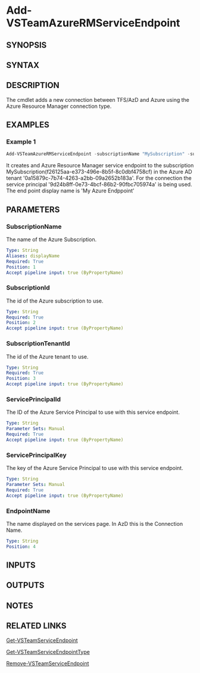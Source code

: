 <!-- #include "./common/header.md" -->

# Add-VSTeamAzureRMServiceEndpoint

## SYNOPSIS

<!-- #include "./synopsis/Add-VSTeamAzureRMServiceEndpoint.md" -->

## SYNTAX

## DESCRIPTION

The cmdlet adds a new connection between TFS/AzD and Azure using the Azure Resource Manager connection type.

## EXAMPLES

### Example 1

```powershell
Add-VSTeamAzureRMServiceEndpoint -subscriptionName "MySubscription" -subscriptionId "f26125aa-e373-496e-8b5f-8c0dbf4758cf" -subscriptionTenantId "0a15879c-7b74-4263-a2bb-09a2652b183a" -servicePrincipalId "9d24b8ff-0e73-4bcf-86b2-90fbc705974a" -servicePrincipalKey "+&UZRZ%WJ.tejzret$&IE%§UWJTEEE&,W5u3jesr" -endpointName "My Azure Endppoint"
```

It creates and Azure Resource Manager service endpoint to the subscription MySubscription(f26125aa-e373-496e-8b5f-8c0dbf4758cf) in the Azure AD tenant '0a15879c-7b74-4263-a2bb-09a2652b183a'. For the connection the service principal '9d24b8ff-0e73-4bcf-86b2-90fbc705974a' is being used. The end point display name is 'My Azure Endppoint'

## PARAMETERS

### SubscriptionName

The name of the Azure Subscription.

```yaml
Type: String
Aliases: displayName
Required: True
Position: 1
Accept pipeline input: true (ByPropertyName)
```

### SubscriptionId

The id of the Azure subscription to use.

```yaml
Type: String
Required: True
Position: 2
Accept pipeline input: true (ByPropertyName)
```

### SubscriptionTenantId

The id of the Azure tenant to use.

```yaml
Type: String
Required: True
Position: 3
Accept pipeline input: true (ByPropertyName)
```

### ServicePrincipalId

The ID of the Azure Service Principal to use with this service endpoint.

```yaml
Type: String
Parameter Sets: Manual
Required: True
Accept pipeline input: true (ByPropertyName)
```

### ServicePrincipalKey

The key of the Azure Service Principal to use with this service endpoint.

```yaml
Type: String
Parameter Sets: Manual
Required: True
Accept pipeline input: true (ByPropertyName)
```

### EndpointName

The name displayed on the services page.
In AzD this is the Connection Name.

```yaml
Type: String
Position: 4
```

<!-- #include "./params/projectName.md" -->

## INPUTS

## OUTPUTS

## NOTES

<!-- #include "./common/prerequisites.md" -->

## RELATED LINKS

<!-- #include "./common/related.md" -->

[Get-VSTeamServiceEndpoint](Get-VSTeamServiceEndpoint.md)

[Get-VSTeamServiceEndpointType](Get-VSTeamServiceEndpointType.md)

[Remove-VSTeamServiceEndpoint](Remove-VSTeamServiceEndpoint.md)

